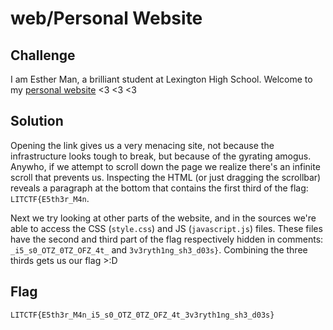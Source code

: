 # web/Personal Website

## Challenge

I am Esther Man, a brilliant student at Lexington High School. Welcome to my [personal website](http://litctf.live:31777/) <3 <3 <3

## Solution

Opening the link gives us a very menacing site, not because the infrastructure looks tough to break, but because of the gyrating amogus. Anywho, if we attempt to scroll down the page we realize there's an infinite scroll that prevents us. Inspecting the HTML (or just dragging the scrollbar) reveals a paragraph at the bottom that contains the first third of the flag: `LITCTF{E5th3r_M4n`.

Next we try looking at other parts of the website, and in the sources we're able to access the CSS (`style.css`) and JS (`javascript.js`) files. These files have the second and third part of the flag respectively hidden in comments: `_i5_s0_OTZ_0TZ_OFZ_4t_` and `3v3ryth1ng_sh3_d03s}`. Combining the three thirds gets us our flag >:D

## Flag

`LITCTF{E5th3r_M4n_i5_s0_OTZ_0TZ_OFZ_4t_3v3ryth1ng_sh3_d03s}`
